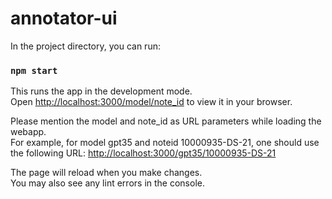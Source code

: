 # annotator-ui

In the project directory, you can run:

### `npm start`

This runs the app in the development mode.\
Open [http://localhost:3000/model/note_id](http://localhost:3000/${model}/${id}) to view it in your browser.

Please mention the model and note_id as URL parameters while loading the webapp.\
For example, for model gpt35 and noteid 10000935-DS-21, one should use the following URL: [http://localhost:3000/gpt35/10000935-DS-21](http://localhost:3000/gpt35/10000935-DS-21)

The page will reload when you make changes.\
You may also see any lint errors in the console.
